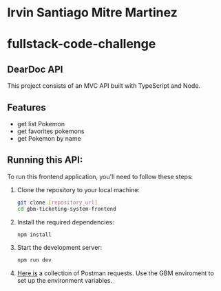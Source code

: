 # Irvin Santiago Mitre Martinez
# fullstack-code-challenge


## DearDoc API
This project consists of an MVC API built with TypeScript and Node.

## Features
- get list Pokemon
- get favorites pokemons
- get Pokemon by name


## Running this API:
To run this frontend application, you'll need to follow these steps:

1. Clone the repository to your local machine:

   ```bash
   git clone [repository_url]
   cd gbm-ticketing-system-frontend
   ```

2. Install the required dependencies:

   ```bash
   npm install
   ```

3. Start the development server:

    ```bash
    npm run dev
    ```

4. [Here is](https://www.postman.com/bold-space-164713/workspace/deardoc/collection/25299245-37712e30-7e1e-4abb-9a15-20b4838e45df?action=share&creator=25299245&active-environment=25299245-cd0e461d-2160-413c-bfdf-2004fa6f72c1) a collection of Postman requests. Use the GBM enviroment to set up the environment variables.
